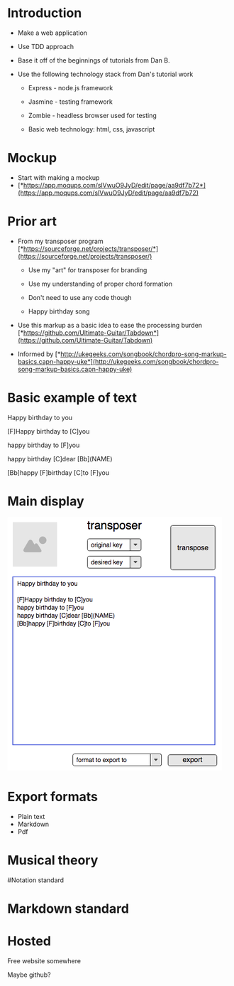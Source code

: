 # Introduction

-   Make a web application

-   Use TDD approach

-   Base it off of the beginnings of tutorials from Dan B.

-   Use the following technology stack from Dan's tutorial work

    -   Express - node.js framework

    -   Jasmine - testing framework

    -   Zombie - headless browser used for testing

    -   Basic web technology: html, css, javascript

# Mockup

-   Start with making a mockup
-   [*https://app.moqups.com/slVwuO9JyD/edit/page/aa9df7b72*](https://app.moqups.com/slVwuO9JyD/edit/page/aa9df7b72)

# Prior art

-   From my transposer program
    [*https://sourceforge.net/projects/transposer/*](https://sourceforge.net/projects/transposer/)

    -   Use my "art" for transposer for branding

    -   Use my understanding of proper chord formation

    -   Don't need to use any code though

    -   Happy birthday song

-   Use this markup as a basic idea to ease the processing burden
    [*https://github.com/Ultimate-Guitar/Tabdown*](https://github.com/Ultimate-Guitar/Tabdown)

-   Informed by
    [*http://ukegeeks.com/songbook/chordpro-song-markup-basics.capn-happy-uke*](http://ukegeeks.com/songbook/chordpro-song-markup-basics.capn-happy-uke)

# Basic example of text

Happy birthday to you

\[F\]Happy birthday to \[C\]you

happy birthday to \[F\]you

happy birthday \[C\]dear \[Bb\](NAME)

\[Bb\]happy \[F\]birthday \[C\]to \[F\]you
# Main display

![main Window](diagrams/mainWindow.png)

# Export formats

-   Plain text
-   Markdown
-   Pdf

# Musical theory

#Notation standard

# Markdown standard

# Hosted

Free website somewhere

Maybe github?

